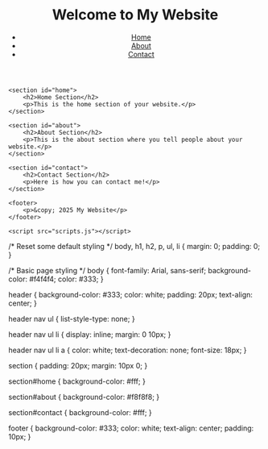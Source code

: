 
<html lang="en">
<head>
    <meta charset="UTF-8">
    <meta name="viewport" content="width=device-width, initial-scale=1.0">
    <title>My First Website</title>
    <link rel="stylesheet" href="styles.css">
</head>
<body>
    <header>
        <h1>Welcome to My Website</h1>
        <nav>
            <ul>
                <li><a href="#home">Home</a></li>
                <li><a href="#about">About</a></li>
                <li><a href="#contact">Contact</a></li>
            </ul>
        </nav>
    </header>

    <section id="home">
        <h2>Home Section</h2>
        <p>This is the home section of your website.</p>
    </section>

    <section id="about">
        <h2>About Section</h2>
        <p>This is the about section where you tell people about your website.</p>
    </section>

    <section id="contact">
        <h2>Contact Section</h2>
        <p>Here is how you can contact me!</p>
    </section>

    <footer>
        <p>&copy; 2025 My Website</p>
    </footer>

    <script src="scripts.js"></script>
</body>

/* Reset some default styling */
body, h1, h2, p, ul, li {
    margin: 0;
    padding: 0;
}

/* Basic page styling */
body {
    font-family: Arial, sans-serif;
    background-color: #f4f4f4;
    color: #333;
}

header {
    background-color: #333;
    color: white;
    padding: 20px;
    text-align: center;
}

header nav ul {
    list-style-type: none;
}

header nav ul li {
    display: inline;
    margin: 0 10px;
}

header nav ul li a {
    color: white;
    text-decoration: none;
    font-size: 18px;
}

section {
    padding: 20px;
    margin: 10px 0;
}

section#home {
    background-color: #fff;
}

section#about {
    background-color: #f8f8f8;
}

section#contact {
    background-color: #fff;
}

footer {
    background-color: #333;
    color: white;
    text-align: center;
    padding: 10px;
}

</html>

